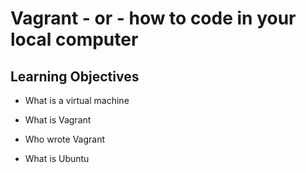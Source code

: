 # Vagrant - or - how to code in your local computer

## Learning Objectives


*  What is a virtual machine

* What is Vagrant

* Who wrote Vagrant

* What is Ubuntu
